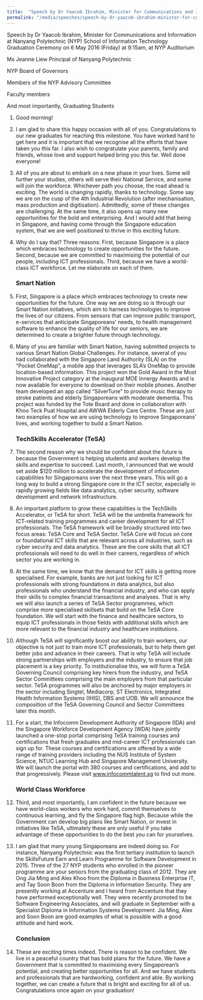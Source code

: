 ```yaml
---
title:  "Speech by Dr Yaacob Ibrahim, Minister for Communications and Information at Nanyang Polytechnic (NYP) School of Information Technology Graduation Ceremony"
permalink: "/media/speeches/speech-by-dr-yaacob-ibrahim-minister-for-communications-and-information-at-nanyang-polytechnic-school-of-information-technology-graduation-ceremony"
---
```

Speech by Dr Yaacob Ibrahim, Minister for Communications and Information at Nanyang Polytechnic (NYP) School of Information Technology Graduation Ceremony on 6 May 2016 (Friday) at 9:15am, at NYP Auditorium

Ms Jeanne Liew 
Principal of Nanyang Polytechnic

NYP Board of Governors

Members of the NYP Advisory Committee

Faculty members

And most importantly, Graduating Students

1. Good morning!

2. I am glad to share this happy occasion with all of you. Congratulations to our new graduates for reaching this milestone. You have worked hard to get here and it is important that we recognise all the efforts that have taken you this far. I also wish to congratulate your parents, family and friends, whose love and support helped bring you this far. Well done everyone! 

3. All of you are about to embark on a new phase in your lives. Some will further your studies, others will serve their National Service, and some will join the workforce. Whichever path you choose, the road ahead is exciting. The world is changing rapidly, thanks to technology. Some say we are on the cusp of the 4th Industrial Revolution (after mechanisation, mass production and digitisation). Admittedly, some of these changes are challenging. At the same time, it also opens up many new opportunities for the bold and enterprising. And I would add that being in Singapore, and having come through the Singapore education system, that we are well positioned to thrive in this exciting future.

4. Why do I say that? Three reasons: First, because Singapore is a place which embraces technology to create opportunities for the future. Second, because we are committed to maximising the potential of our people, including ICT professionals. Third, because we have a world-class ICT workforce. Let me elaborate on each of them.

    ### **Smart Nation**
5. First, Singapore is a place which embraces technology to create new opportunities for the future. One way we are doing so is through our Smart Nation initiatives, which aim to harness technologies to improve the lives of our citizens. From sensors that can improve public transport, e-services that anticipate Singaporeans’ needs, to health management software to enhance the quality of life for our seniors, we are determined to create a brighter future through technology. 

6. Many of you are familiar with Smart Nation, having submitted projects to various Smart Nation Global Challenges. For instance, several of you had collaborated with the Singapore Land Authority (SLA) on the “Pocket OneMap”, a mobile app that leverages SLA’s OneMap to provide location-based information. This project won the Gold Award in the Most Innovative Project category at the inaugural MOE Innergy Awards and is now available for everyone to download on their mobile phones. Another team developed an app called “SilverTune” to provide music therapy to stroke patients and elderly Singaporeans with moderate dementia. This project was funded by the Tote Board and done in collaboration with Khoo Teck Puat Hospital and AWWA Elderly Care Centre. These are just two examples of how we are using technology to improve Singaporeans’ lives, and working together to build a Smart Nation. 

    ### **TechSkills Accelerator (TeSA)**
7. The second reason why we should be confident about the future is because the Government is helping students and workers develop the skills and expertise to succeed. Last month, I announced that we would set aside $120 million to accelerate the development of infocomm capabilities for Singaporeans over the next three years. This will go a long way to build a strong Singapore core in the ICT sector, especially in rapidly growing fields like data analytics, cyber security, software development and network infrastructure.

8. An important platform to grow these capabilities is the TechSkills Accelerator, or TeSA for short. TeSA will be the umbrella framework for ICT-related training programmes and career development for all ICT professionals. The TeSA framework will be broadly structured into two focus areas: TeSA Core and TeSA Sector. TeSA Core will focus on core or foundational ICT skills that are relevant across all industries, such as cyber security and data analytics. These are the core skills that all ICT professionals will need to do well in their careers, regardless of which sector you are working in. 

9. At the same time, we know that the demand for ICT skills is getting more specialised. For example, banks are not just looking for ICT professionals with strong foundations in data analytics, but also professionals who understand the financial industry, and who can apply their skills to complex financial transactions and analyses. That is why we will also launch a series of TeSA Sector programmes, which comprise more specialised skillsets that build on the TeSA Core foundation. We will start with the finance and healthcare sectors, to equip ICT professionals in those fields with additional skills which are more relevant to the financial industry and healthcare institutions. 

10. Although TeSA will significantly boost our ability to train workers, our objective is not just to train more ICT professionals, but to help them get better jobs and advance in their careers. That is why TeSA will include strong partnerships with employers and the industry, to ensure that job placement is a key priority. To institutionalise this, we will form a TeSA Governing Council comprising key hirers from the industry, and TeSA Sector Committees comprising the main employers from that particular sector. TeSA programmes will also be anchored by major employers in the sector including Singtel, Mediacorp, ST Electronics, Integrated Health Information Systems (IHIS), DBS and UOB. We will announce the composition of the TeSA Governing Council and Sector Committees later this month. 

11. For a start, the Infocomm Development Authority of Singapore (IDA) and the Singapore Workforce Development Agency (WDA) have jointly launched a one-stop portal comprising TeSA training courses and certifications that fresh graduates and mid-career ICT professionals can sign up for. These courses and certifications are offered by a wide range of training providers including the NUS Institute of System Science, NTUC Learning Hub and Singapore Management University. We will launch the portal with 380 courses and certifications, and add to that progressively. Please visit www.infocommtalent.sg to find out more.

    ### **World Class Workforce**
12. Third, and most importantly, I am confident in the future because we have world-class workers who work hard, commit themselves to continuous learning, and fly the Singapore flag high. Because while the Government can develop big plans like Smart Nation, or invest in initiatives like TeSA, ultimately these are only useful if you take advantage of these opportunities to do the best you can for yourselves. 

13. I am glad that many young Singaporeans are indeed doing so. For instance, Nanyang Polytechnic was the first tertiary institution to launch the SkillsFuture Earn and Learn Programme for Software Development in 2015. Three of the 27 NYP students who enrolled in the pioneer programme are your seniors from the graduating class of 2012. They are Ong Jia Ming and Alex Khoo from the Diploma in Business Enterprise IT, and Tay Soon Boon from the Diploma in Information Security. They are presently working at Accenture and I heard from Accenture that they have performed exceptionally well. They were recently promoted to be Software Engineering Associates, and will graduate in September with a Specialist Diploma in Information Systems Development. Jia Ming, Alex and Soon Boon are good examples of what is possible with a good attitude and hard work.

    ### **Conclusion**
14. These are exciting times indeed. There is reason to be confident. We live in a peaceful country that has bold plans for the future. We have a Government that is committed to maximising every Singaporean’s potential, and creating better opportunities for all. And we have students and professionals that are hardworking, confident and able. By working together, we can create a future that is bright and exciting for all of us. Congratulations once again on your graduation!
